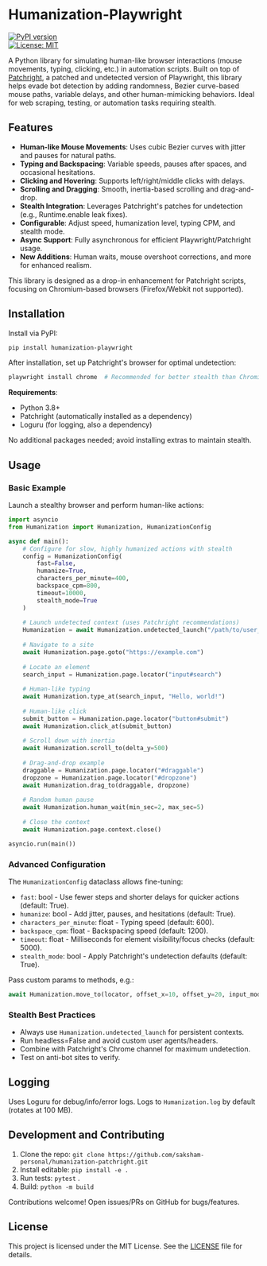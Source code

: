 # Humanization-Playwright

[![PyPI version](https://badge.fury.io/py/humanization-playwright.svg)](https://badge.fury.io/py/humanization-playwright)  
[![License: MIT](https://img.shields.io/badge/License-MIT-yellow.svg)](https://opensource.org/licenses/MIT)  

A Python library for simulating human-like browser interactions (mouse movements, typing, clicking, etc.) in automation scripts. Built on top of [Patchright](https://pypi.org/project/patchright/), a patched and undetected version of Playwright, this library helps evade bot detection by adding randomness, Bezier curve-based mouse paths, variable delays, and other human-mimicking behaviors. Ideal for web scraping, testing, or automation tasks requiring stealth.

## Features

- **Human-like Mouse Movements**: Uses cubic Bezier curves with jitter and pauses for natural paths.
- **Typing and Backspacing**: Variable speeds, pauses after spaces, and occasional hesitations.
- **Clicking and Hovering**: Supports left/right/middle clicks with delays.
- **Scrolling and Dragging**: Smooth, inertia-based scrolling and drag-and-drop.
- **Stealth Integration**: Leverages Patchright's patches for undetection (e.g., Runtime.enable leak fixes).
- **Configurable**: Adjust speed, humanization level, typing CPM, and stealth mode.
- **Async Support**: Fully asynchronous for efficient Playwright/Patchright usage.
- **New Additions**: Human waits, mouse overshoot corrections, and more for enhanced realism.

This library is designed as a drop-in enhancement for Patchright scripts, focusing on Chromium-based browsers (Firefox/Webkit not supported).

## Installation

Install via PyPI:

```bash
pip install humanization-playwright
```

After installation, set up Patchright's browser for optimal undetection:

```bash
playwright install chrome  # Recommended for better stealth than Chromium
```

**Requirements**:
- Python 3.8+
- Patchright (automatically installed as a dependency)
- Loguru (for logging, also a dependency)

No additional packages needed; avoid installing extras to maintain stealth.

## Usage

### Basic Example

Launch a stealthy browser and perform human-like actions:

```python
import asyncio
from Humanization import Humanization, HumanizationConfig

async def main():
    # Configure for slow, highly humanized actions with stealth
    config = HumanizationConfig(
        fast=False,
        humanize=True,
        characters_per_minute=400,
        backspace_cpm=800,
        timeout=10000,
        stealth_mode=True
    )
    
    # Launch undetected context (uses Patchright recommendations)
    Humanization = await Humanization.undetected_launch("/path/to/user_data_dir", config)
    
    # Navigate to a site
    await Humanization.page.goto("https://example.com")
    
    # Locate an element
    search_input = Humanization.page.locator("input#search")
    
    # Human-like typing
    await Humanization.type_at(search_input, "Hello, world!")
    
    # Human-like click
    submit_button = Humanization.page.locator("button#submit")
    await Humanization.click_at(submit_button)
    
    # Scroll down with inertia
    await Humanization.scroll_to(delta_y=500)
    
    # Drag-and-drop example
    draggable = Humanization.page.locator("#draggable")
    dropzone = Humanization.page.locator("#dropzone")
    await Humanization.drag_to(draggable, dropzone)
    
    # Random human pause
    await Humanization.human_wait(min_sec=2, max_sec=5)
    
    # Close the context
    await Humanization.page.context.close()

asyncio.run(main())
```

### Advanced Configuration

The `HumanizationConfig` dataclass allows fine-tuning:

- `fast`: bool - Use fewer steps and shorter delays for quicker actions (default: True).
- `humanize`: bool - Add jitter, pauses, and hesitations (default: True).
- `characters_per_minute`: float - Typing speed (default: 600).
- `backspace_cpm`: float - Backspacing speed (default: 1200).
- `timeout`: float - Milliseconds for element visibility/focus checks (default: 5000).
- `stealth_mode`: bool - Apply Patchright's undetection defaults (default: True).

Pass custom params to methods, e.g.:

```python
await Humanization.move_to(locator, offset_x=10, offset_y=20, input_mode=True)
```

### Stealth Best Practices

- Always use `Humanization.undetected_launch` for persistent contexts.
- Run headless=False and avoid custom user agents/headers.
- Combine with Patchright's Chrome channel for maximum undetection.
- Test on anti-bot sites to verify.

## Logging

Uses Loguru for debug/info/error logs. Logs to `Humanization.log` by default (rotates at 100 MB).

## Development and Contributing

1. Clone the repo: `git clone https://github.com/saksham-personal/humanization-patchright.git`
2. Install editable: `pip install -e .`
3. Run tests: `pytest` .
4. Build: `python -m build`

Contributions welcome! Open issues/PRs on GitHub for bugs/features.

## License

This project is licensed under the MIT License. See the [LICENSE](LICENSE) file for details.
